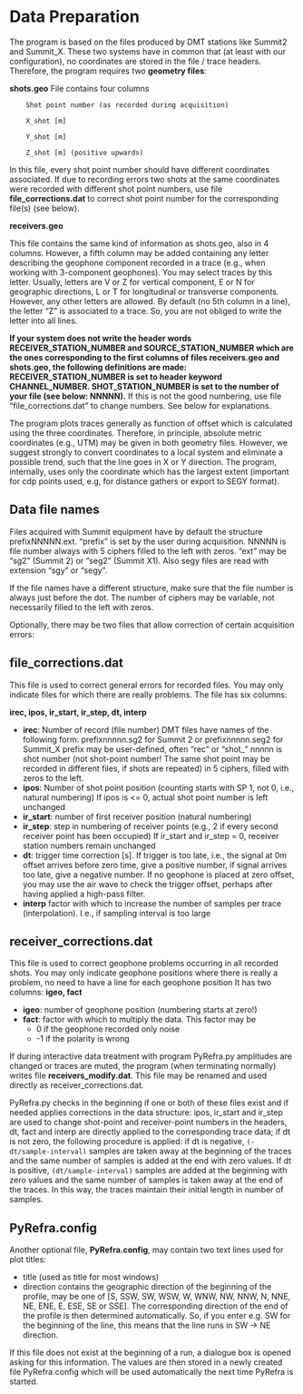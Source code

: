 # Data Preparation

The program is based on the files produced by DMT stations like Summit2 and Summit_X. These two systems have in common that (at least with our configuration), no coordinates are stored in the file / trace headers. Therefore, the program requires two **geometry files**:

**shots.geo**
	File contains four columns
    
		Shot point number (as recorded during acquisition)
        
		X_shot [m]
        
		Y_shot [m]
        
		Z_shot [m] (positive upwards)
        
In this file, every shot point number should have different coordinates associated. If due to recording errors two shots at the same coordinates were recorded with different shot point numbers, use file **file_corrections.dat** to correct shot point number for the corresponding file(s) (see below).

**receivers.geo**

This file contains the same kind of information as shots.geo, also in 4 columns. However, a fifth column may be added containing any letter describing the geophone component recorded in a trace (e.g., when working with 3-component geophones). You may select traces by this letter. Usually, letters are V or Z for vertical component, E or N for geographic directions, L or T for longitudinal or transverse components. However, any other letters are allowed. By default (no 5th column in a line), the letter “Z” is associated to a trace. So, you are not obliged to write the letter into all lines.

**If your system does not write the header words RECEIVER_STATION_NUMBER and SOURCE_STATION_NUMBER which are the ones corresponding to the first columns of files receivers.geo and shots.geo, the following definitions are made: RECEIVER_STATION_NUMBER is set to header keyword CHANNEL_NUMBER. SHOT_STATION_NUMBER is set to the number of your file (see below: NNNNN).** If this is not the good numbering, use file “file_corrections.dat” to change numbers. See below for explanations.
  
The program plots traces generally as function of offset which is calculated using the three coordinates. Therefore, in principle, absolute metric coordinates (e.g., UTM) may be given in both geometry files. However, we suggest strongly to convert coordinates to a local system and eliminate a possible trend, such that the line goes in X or Y direction. The program, internally, uses only the coordinate which has the largest extent (important for cdp points used, e.g, for distance gathers or export to SEGY format).

## Data file names
Files acquired with Summit equipment have by default the structure prefixNNNNN.ext. “prefix” is set by the user during acquisition. NNNNN is file number always with 5 ciphers filled to the left with zeros. “ext” may be “sg2” (Summit 2) or “seg2” (Summit X1). Also segy files are read with extension “sgy” or “segy”.

If the file names have a different structure, make sure that the file number is always just before the dot. The number of ciphers may be variable, not necessarily filled to the left with zeros.

Optionally, there may be two files that allow correction of certain acquisition errors:

## file_corrections.dat
This file is used to correct general errors for recorded files. You may only indicate files for which there are really problems. The file has six columns:

**irec, ipos, ir_start, ir_step, dt, interp**
- **irec**:	Number of record (file number)
DMT files have names of the following form:
prefixnnnnn.sg2 for Summit 2 or prefixnnnnn.seg2 for Summit_X
prefix may be user-defined, often “rec” or “shot_”
nnnnn is shot number (not shot-point number! The same shot point may be recorded in different files, if shots are repeated) in 5 ciphers, filled with zeros to the left.
- **ipos**:	Number of shot point position (counting starts with SP 1, not 0, i.e., natural numbering)
	If ipos is <= 0, actual shot point number is left unchanged
- **ir_start**:	number of first receiver position (natural numbering)
- **ir_step**:	step in numbering of receiver points (e.g., 2 if every second receiver point has been occupied)
	If ir_start and ir_step = 0, receiver station numbers remain unchanged
- **dt**:	trigger time correction [s]. If trigger is too late, i.e., the signal at 0m offset arrives before zero time, give a positive number, if signal arrives too late, give a negative number. If no geophone is placed at zero offset, you may use the air wave to check the trigger offset, perhaps after having applied a high-pass filter.
- **interp**	factor with which to increase the number of samples per trace (interpolation). I.e., if sampling interval is too large

## receiver_corrections.dat
This file is used to correct geophone problems occurring in all recorded shots. You may only indicate geophone positions where there is really a problem, no need to have a line for each geophone position It has two columns:
	**igeo, fact**

- **igeo**:	 number of geophone position (numbering starts at zero!)
- **fact**:	factor with which to multiply the data. This factor may be
	- 0 if the geophone recorded only noise
	- -1 if the polarity is wrong

If during interactive data treatment with program PyRefra.py amplitudes are changed or traces are muted, the program (when terminating normally) writes file **receivers_modify.dat**. This file may be renamed and used directly as receiver_corrections.dat.

PyRefra.py checks in the beginning if one or both of these files exist and if needed applies corrections in the data structure: ipos, ir_start and ir_step are used to change shot-point and receiver-point numbers in the headers, dt, fact and interp are directly applied to the corresponding trace data; if dt is not zero, the following procedure is applied: if dt is negative, `(-dt/sample-interval)` samples are taken away at the beginning of the traces and the same number of samples is added at the end with zero values. If dt is positive, `(dt/sample-interval)` samples are added at the beginning with zero values and the same number of samples is taken away at the end of the traces. In this way, the traces maintain their initial length in number of samples.


## PyRefra.config
Another optional file, **PyRefra.config**, may contain two text lines used for plot titles:
- title (used as title for most windows)
- direction contains the geographic direction of the beginning of the profile, may be one of
  		[S, SSW, SW, WSW, W, WNW, NW, NNW, N, NNE, NE, ENE, E, ESE, SE or SSE].
		The corresponding direction of the end of the profile is then determined automatically. So, if you enter e.g. SW for the beginning of the line, this means that the line runs in SW -> NE direction.
  
If this file does not exist at the beginning of a run, a dialogue box is opened asking for this information. The values are then stored in a newly created file PyRefra.config which will be used automatically the next time PyRefra is started.
